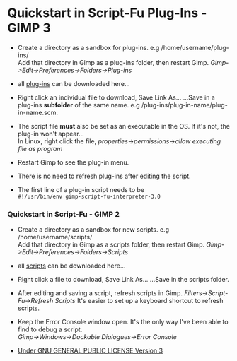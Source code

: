 
# Quickstart in Script-Fu Plug-Ins - GIMP 3 

* Create a directory as a sandbox for plug-ins. e.g /home/username/plug-ins/        
  Add that directory in Gimp as a plug-ins folder, then restart Gimp.
  *Gimp->Edit->Preferences->Folders->Plug-ins*

* all [ plug-ins](https://github.com/script-fu/script-fu.github.io/blob/main/plug-ins) can be downloaded here...
  
* Right click an individual file to download, Save Link As... ...Save in a plug-ins **subfolder** of the same name. e.g /plug-ins/plug-in-name/plug-in-name.scm.

* The script file **must** also be set as an executable in the OS. If it's not, the plug-in won't appear...  
  In Linux, right click the file, *properties->permissions->allow executing file as program*

* Restart Gimp to see the plug-in menu.
  
* There is no need to refresh plug-ins after editing the script.  
  
* The first line of a plug-in script needs to be  
  ```#!/usr/bin/env gimp-script-fu-interpreter-3.0```  
  

### Quickstart in Script-Fu - GIMP 2

* Create a directory as a sandbox for new scripts. e.g /home/username/scripts/        
  Add that directory in Gimp as a scripts folder, then restart Gimp.
  *Gimp->Edit->Preferences->Folders->Scripts*     

* all [scripts](https://github.com/script-fu/script-fu.github.io/blob/main/scripts) can be downloaded here...

* Right click a file to download, Save Link As... ...Save in the scripts folder.
  
* After editing and saving a script, refresh scripts in Gimp.
  *Filters->Script-Fu->Refresh Scripts*
  It's easier to set up a keyboard shortcut to refresh scripts.

* Keep the Error Console window open. It's the only way I've been able to find to debug a script.  
  *Gimp->Windows->Dockable Dialogues->Error Console*  
  

* [Under GNU GENERAL PUBLIC LICENSE Version 3](https://github.com/script-fu/script-fu.github.io/blob/main/LICENSE)

